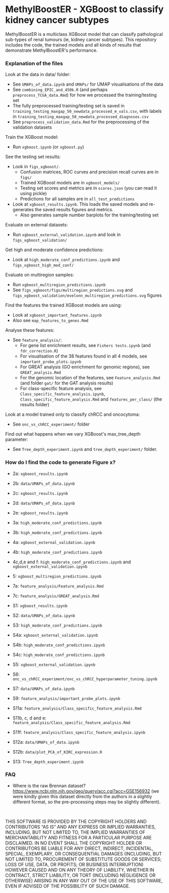 # MethylBoostER - XGBoost to classify kidney cancer subtypes


MethylBoostER is a multiclass XGBoost model that can classify pathological sub-types of renal tumours (ie, kidney cancer subtypes). This repository includes the code, the trained models and all kinds of results that demonstrate MethylBoostER's performance.

### Explanation of the files


Look at the data in data/ folder:

- See `UMAPs_of_data.ipynb` and `UMAPs/` for UMAP visualisations of the data
- See `combining_EPIC_and_450k.R` (and perhaps `preprocess_TCGA_data.Rmd`) for how we processed the training/testing set
- The fully preprocessed training/testing set is saved in `training_testing_maxgap_50_newdata_processed_m_vals.csv`, with labels in `training_testing_maxgap_50_newdata_processed_diagnoses.csv`
- See `preprocess_validation_data.Rmd` for the preprocessing of the validation datasets 


Train the XGBoost model:

- Run `xgboost.ipynb` (or `xgboost.py`)


See the testing set results:

- Look in `figs_xgboost/`. 
    - Confusion matrices, ROC curves and precision recall curves are in `figs/`
    - Trained XGBoost models are in `xgboost_models/`
    - Testing set scores and metrics are in `scores.json` (you can read it using pickle)
    - Predictions for all samples are in `all_test_predictions`
- Look at `xgboost_results.ipynb`. This loads the saved models and re-generates the saved results figures and metrics.
    - Also generates sample number barplots for the training/testing set
    
Evaluate on external datasets:

- Run `xgboost_external_validation.ipynb` and look in `figs_xgboost_validation/`


Get high and moderate confidence predictions:

- Look at `high_moderate_conf_predictions.ipynb` and `figs_xgboost_high_mod_conf/`


Evaluate on multiregion samples:

- Run `xgboost_multiregion_predictions.ipynb`
- See `figs_xgboost/figs/multiregion_predictions.svg` and `figs_xgboost_validation/evelonn_multiregion_predictions.svg` figures


Find the features the trained XGBoost models are using:

- Look at `xgboost_important_features.ipynb`
- Also see `map_features_to_genes.Rmd`


Analyse these features:

- See `feature_analysis/`:
    - For gene list enrichment results, see `Fishers tests.ipynb` (and `fdr_correction.R`)
    - For visualisation of the 38 features found in all 4 models, see `important_probe_plots.ipynb`
    - For GREAT analysis (GO enrichment for genomic regions), see `GREAT_analysis.Rmd`
    - For the genomic location of the features, see `Feature_analysis.Rmd` (and folder `gat/` for the GAT analysis results)
    - For class-specific feature analysis, see `Class_specific_feature_analysis.ipynb`, `Class_specific_feature_analysis.Rmd` and `features_per_class/` (the results folder)


Look at a model trained only to classify chRCC and oncocytoma:

- See `onc_vs_chRCC_experiment/` folder


Find out what happens when we vary XGBoost's max_tree_depth parameter:

- See `Tree_depth_experiment.ipynb` and `tree_depth_experiment/` folder.



### How do I find the code to generate Figure x?
- 2a: `xgboost_results.ipynb`
- 2b: `data/UMAPs_of_data.ipynb`
- 2c: `xgboost_results.ipynb`
- 2d: `data/UMAPs_of_data.ipynb`
- 2e: `xgboost_results.ipynb`
- 3a: `high_moderate_conf_predictions.ipynb`
- 3b: `high_moderate_conf_predictions.ipynb`
- 4a: `xgboost_external_validation.ipynb`
- 4b: `high_moderate_conf_predictions.ipynb`
- 4c,d,e and f: `high_moderate_conf_predictions.ipynb` and `xgboost_external_validation.ipynb`
- 5: `xgboost_multiregion_predictions.ipynb`
- 7a: `feature_analysis/Feature_analysis.Rmd`
- 7c: `feature_analysis/GREAT_analysis.Rmd`

- S1: `xgboost_results.ipynb`
- S2: `data/UMAPs_of_data.ipynb`
- S3: `high_moderate_conf_predictions.ipynb`
- S4a: `xgboost_external_validation.ipynb`
- S4b: `high_moderate_conf_predictions.ipynb`
- S4c: `high_moderate_conf_predictions.ipynb`
- S5: `xgboost_external_validation.ipynb`
- S6: `onc_vs_chRCC_experiment/onc_vs_chRCC_hyperparameter_tuning.ipynb`
- S7: `data/UMAPs_of_data.ipynb`
- S9: `feature_analysis/important_probe_plots.ipynb`
- S11a: `feature_analysis/Class_specific_feature_analysis.Rmd`
- S11b, c, d and e: `feature_analysis/Class_specific_feature_analysis.Rmd`
- S11f: `feature_analysis/Class_specific_feature_analysis.ipynb`
- S12a: `data/UMAPs_of_data.ipynb`
- S12b: `data/plot_PCA_of_KIRC_expression.R`
- S13: `Tree_depth_experiment.ipynb`

### FAQ
- Where is the raw Brennan dataset? https://www.ncbi.nlm.nih.gov/geo/query/acc.cgi?acc=GSE156932 (we were kindly given this dataset directly from the authors in a slightly different format, so the pre-processing steps may be slightly different).


<br/>


THIS SOFTWARE IS PROVIDED BY THE COPYRIGHT HOLDERS AND CONTRIBUTORS “AS IS” AND ANY EXPRESS OR IMPLIED WARRANTIES, INCLUDING, BUT NOT LIMITED TO, THE IMPLIED WARRANTIES OF MERCHANTABILITY AND FITNESS FOR A PARTICULAR PURPOSE ARE DISCLAIMED. IN NO EVENT SHALL THE COPYRIGHT HOLDER OR CONTRIBUTORS BE LIABLE FOR ANY DIRECT, INDIRECT, INCIDENTAL, SPECIAL, EXEMPLARY, OR CONSEQUENTIAL DAMAGES (INCLUDING, BUT NOT LIMITED TO, PROCUREMENT OF SUBSTITUTE GOODS OR SERVICES; LOSS OF USE, DATA, OR PROFITS; OR BUSINESS INTERRUPTION) HOWEVER CAUSED AND ON ANY THEORY OF LIABILITY, WHETHER IN CONTRACT, STRICT LIABILITY, OR TORT (INCLUDING NEGLIGENCE OR OTHERWISE) ARISING IN ANY WAY OUT OF THE USE OF THIS SOFTWARE, EVEN IF ADVISED OF THE POSSIBILITY OF SUCH DAMAGE.

